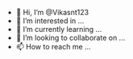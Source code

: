 






- 👋 Hi, I’m @Vikasnt123
- 👀 I’m interested in ...
- 🌱 I’m currently learning ...
- 💞️ I’m looking to collaborate on ...
- 📫 How to reach me ...

<!---
Vikasnt123/Vikasnt123 is a ✨ special ✨ repository because its `README.md` (this file) appears on your GitHub profile.
You can click the Preview link to take a look at your changes.
--->













